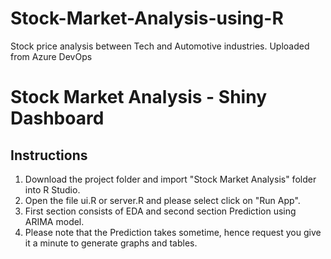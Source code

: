 # Stock-Market-Analysis-using-R
Stock price analysis between Tech and Automotive industries. Uploaded from Azure DevOps

# Stock Market Analysis - Shiny Dashboard

## Instructions

1. Download the project folder and import "Stock Market Analysis" folder into R Studio.
2. Open the file ui.R or server.R and please select click on "Run App".
3. First section consists of EDA and second section Prediction using ARIMA model.
4. Please note that the Prediction takes sometime, hence request you give it a minute to generate graphs and tables.
